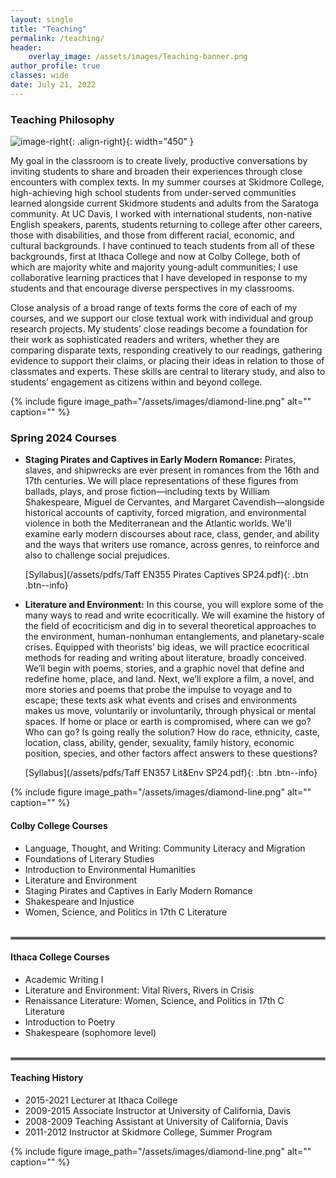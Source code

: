 ```yaml
---
layout: single
title: "Teaching"
permalink: /teaching/
header:
    overlay_image: /assets/images/Teaching-banner.png
author_profile: true
classes: wide
date: July 21, 2022
---
```


### Teaching Philosophy

![image-right](/assets/images/20140509_dyani_taff_5060.jpg){: .align-right}{: width="450" }

My goal in the classroom is to create lively, productive conversations by inviting students to share and broaden their experiences through close encounters with complex texts. In my summer courses at Skidmore College, high-achieving high school students from under-served communities learned alongside current Skidmore students and adults from the Saratoga community. At UC Davis, I worked with international students, non-native English speakers, parents, students returning to college after other careers, those with disabilities, and those from different racial, economic, and cultural backgrounds. I have continued to teach students from all of these backgrounds, first at Ithaca College and now at Colby College, both of which are majority white and majority young-adult communities; I use collaborative learning practices that I have developed in response to my students and that encourage diverse perspectives in my classrooms.

Close analysis of a broad range of texts forms the core of each of my courses, and we support our close textual work with individual and group research projects. My students’ close readings become a foundation for their work as sophisticated readers and writers, whether they are comparing disparate texts, responding creatively to our readings, gathering evidence to support their claims, or placing their ideas in relation to those of classmates and experts. These skills are central to literary study, and also to students’ engagement as citizens within and beyond college.

{% include figure image_path="/assets/images/diamond-line.png" alt="" caption="" %}

### Spring 2024 Courses 

- **Staging Pirates and Captives in Early Modern Romance:** Pirates, slaves, and shipwrecks are ever present in romances from the 16th and 17th centuries. We will place representations of these figures from ballads, plays, and prose fiction—including texts by William Shakespeare, Miguel de Cervantes, and Margaret Cavendish—alongside historical accounts of captivity, forced migration, and environmental violence in both the Mediterranean and the Atlantic worlds. We'll examine early modern discourses about race, class, gender, and ability and the ways that writers use romance, across genres, to reinforce and also to challenge social prejudices.

     [Syllabus](/assets/pdfs/Taff EN355 Pirates Captives SP24.pdf){: .btn .btn--info}


- **Literature and Environment:** In this course, you will explore some of the many ways to read and write ecocritically. We will examine the history of the field of ecocriticism and dig in to several theoretical approaches to the environment, human-nonhuman entanglements, and planetary-scale crises. Equipped with theorists’ big ideas, we will practice ecocritical methods for reading and writing about literature, broadly conceived. We’ll begin with poems, stories, and a graphic novel that define and redefine home, place, and land. Next, we’ll explore a film, a novel, and more stories and poems that probe the impulse to voyage and to escape; these texts ask what events and crises and environments makes us move, voluntarily or involuntarily, through physical or mental spaces. If home or place or earth is compromised, where can we go? Who can go? Is going really the solution? How do race, ethnicity, caste, location, class, ability, gender, sexuality, family history, economic position, species, and other factors affect answers to these questions?

     [Syllabus](/assets/pdfs/Taff EN357 Lit&Env SP24.pdf){: .btn .btn--info}


{% include figure image_path="/assets/images/diamond-line.png" alt="" caption="" %}

#### Colby College Courses

- Language, Thought, and Writing: Community Literacy and Migration
- Foundations of Literary Studies
- Introduction to Environmental Humanities
- Literature and Environment
- Staging Pirates and Captives in Early Modern Romance
- Shakespeare and Injustice
- Women, Science, and Politics in 17th C Literature
<br/><br/>

<hr style="border:2px solid gray">

#### Ithaca College Courses

- Academic Writing I
- Literature and Environment: Vital Rivers, Rivers in Crisis
- Renaissance Literature: Women, Science, and Politics in 17th C Literature
- Introduction to Poetry
- Shakespeare (sophomore level) 
<br/><br/> 

<hr style="border:2px solid gray">

#### Teaching History

- 2015-2021 Lecturer at Ithaca College
- 2009-2015 Associate Instructor at University of California, Davis
- 2008-2009 Teaching Assistant at University of California, Davis
- 2011-2012 Instructor at Skidmore College, Summer Program

{% include figure image_path="/assets/images/diamond-line.png" alt="" caption="" %}     
